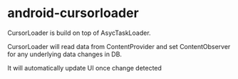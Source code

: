 # android-cursorloader

CursorLoader is build on top of AsycTaskLoader.

CursorLoader will read data from ContentProvider and set ContentObserver for any underlying data
changes in DB.

It will automatically update UI once change detected
